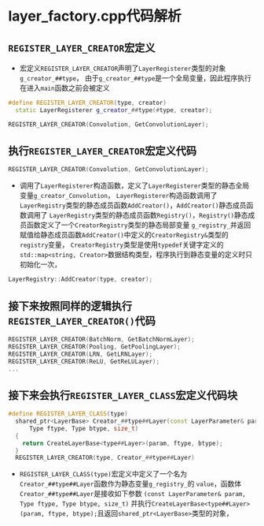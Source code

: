 # layer_factory.cpp代码解析
## `REGISTER_LAYER_CREATOR`宏定义
* 宏定义`REGISTER_LAYER_CREATOR`声明了`LayerRegisterer`类型的对象`g_creator_##type`，
由于`g_creator_##type`是一个全局变量，因此程序执行在进入`main`函数之前会被定义
```c++
#define REGISTER_LAYER_CREATOR(type, creator)                                  \
  static LayerRegisterer g_creator_##type(#type, creator);
```
```c++
REGISTER_LAYER_CREATOR(Convolution, GetConvolutionLayer);
```
## 执行`REGISTER_LAYER_CREATOR`宏定义代码
```c++
REGISTER_LAYER_CREATOR(Convolution, GetConvolutionLayer);
```
* 调用了`LayerRegisterer`构造函数，定义了`LayerRegisterer`类型的静态全局变量`g_creator_Convolution`，
`LayerRegisterer`构造函数调用了`LayerRegistry`类型的静态成员函数`AddCreator()`，`AddCreator()`静态成员函数调用了
`LayerRegistry`类型的静态成员函数`Registry()`，`Registry()`静态成员函数定义了一个`CreatorRegistry`类型的静态局部变量
`g_registry_`并返回赋值给静态成员函数`AddCreator()`中定义的`CreatorRegistry&`类型的`registry`变量，
`CreatorRegistry`类型是使用`typedef`关键字定义的`std::map<string, Creator>`数据结构类型，程序执行到静态变量的定义时只初始化一次，
  
```c++
LayerRegistry::AddCreator(type, creator);
```
## 接下来按照同样的逻辑执行`REGISTER_LAYER_CREATOR()`代码
```c++
REGISTER_LAYER_CREATOR(BatchNorm, GetBatchNormLayer);
REGISTER_LAYER_CREATOR(Pooling, GetPoolingLayer);
REGISTER_LAYER_CREATOR(LRN, GetLRNLayer);
REGISTER_LAYER_CREATOR(ReLU, GetReLULayer);
...
```
## 接下来会执行`REGISTER_LAYER_CLASS`宏定义代码块
```c++
#define REGISTER_LAYER_CLASS(type)                                             \
  shared_ptr<LayerBase> Creator_##type##Layer(const LayerParameter& param,     \
      Type ftype, Type btype, size_t)                                          \
  {                                                                            \
    return CreateLayerBase<type##Layer>(param, ftype, btype);                  \
  }                                                                            \
  REGISTER_LAYER_CREATOR(type, Creator_##type##Layer)
```
* `REGISTER_LAYER_CLASS(type)`宏定义中定义了一个名为`Creator_##type##Layer`函数作为静态变量`g_registry_`的
  `value`，函数体`Creator_##type##Layer`是接收如下参数
  `(const LayerParameter& param, Type ftype, Type btype, size_t)`
  并执行`CreateLayerBase<type##Layer>(param, ftype, btype);`且返回`shared_ptr<LayerBase>`类型的对象，
  